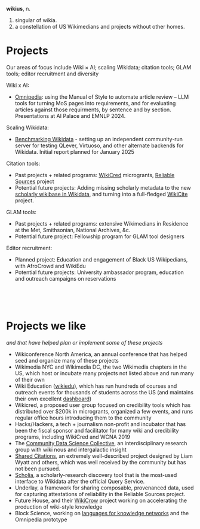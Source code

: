 **wikius**, n.  
1. singular of wikia. 
2. a constellation of US Wikimedians and projects without other homes.

# Projects
Our areas of focus include Wiki × AI; scaling Wikidata; citation tools; GLAM tools; editor recruitment and diversity

Wiki x AI:
* [Omnipedia](http://www.omnipedia.cc/): using the Manual of Style to automate article review – LLM tools for turning MoS pages into requirements, and for evaluating articles against those requirments, by sentence and by section.  Presentations at AI Palace and EMNLP 2024.

Scaling Wikidata:
* [Benchmarking Wikidata](https://www.wikidata.org/wiki/Wikidata:Scaling_Wikidata/Benchmarking) - setting up an independent community-run server for testing QLever, Virtuoso, and other alternate backends for Wikidata.  Initial report planned for January 2025

Citation tools:
* Past projects + related programs: [WikiCred](https://meta.wikimedia.org/wiki/WikiCred) microgrants, [Reliable Sources](https://en.wikipedia.org/wiki/Wikipedia:Vaccine_safety/Perennial_sources) project
* Potential future projects: Adding missing scholarly metadata to the new [scholarly wikibase in Wikidata](https://www.wikidata.org/wiki/Wikidata:SPARQL_query_service/WDQS_graph_split), and turning into a full-fledged [WikiCite](https://commons.wikimedia.org/wiki/File:WikiCite_poster_2011.pdf) project.

GLAM tools:
* Past projects + related programs: extensive Wikimedians in Residence at the Met, Smithsonian, National Archives, &c.
* Potential future project: Fellowship program for GLAM tool designers

Editor recruitment:
* Planned project: Education and engagement of Black US Wikipedians, with AfroCrowd and WikiEdu 
* Potential future projects: University ambassador program, education and outreach campaigns on reservations 

&nbsp;

&nbsp;

# Projects we like
_and that have helped plan or implement some of these projects_

* Wikiconference North America, an annual conference that has helped seed and organize many of these projects
* Wikimedia NYC and Wikimedia DC, the two Wikimedia chapters in the US, which host or incubate many projects not listed above and run many of their own
* Wiki Education ([wikiedu](https://wikiedu.org/)), which has run hundreds of courses and outreach events for thousands of students across the US (and maintains their own excellent [dashboard](https://dashboard.wikiedu.org/))  
* Wikicred, a proposed user group focused on credibility tools which has distributed over $200k in microgrants, organized a few events, and runs regular office hours introducing them to the community
* Hacks/Hackers, a tech + journalism non-profit and incubator that has been the fiscal sponsor and facilitator for many wiki and credibility programs, including WikiCred and WCNA 2019
* The [Community Data Science Collective](https://wiki.communitydata.science/Main_Page), an interdisciplinary research group with wiki nous and intergalactic insight
* [Shared Citations](https://meta.wikimedia.org/wiki/WikiCite/Shared_Citations), an extremely well-described project designed by Liam Wyatt and others, which was well received by the community but has not been pursued.
* [Scholia](https://scholia.toolforge.org/statistics), a scholarly-research discovery tool that is the most-used interface to Wikidata after the official Query Service.
* Underlay, a framework for sharing composable, provenanced data, used for capturing attestations of reliability in the Reliable Sources project.
* Future House, and their [WikiCrow](https://wikicrow.ai/) project working on accelerating the production of wiki-style knowledge
* Block Science, working on [languages for knowledge networks](https://blog.block.science/a-language-for-knowledge-networks/) and the Omnipedia prototype

